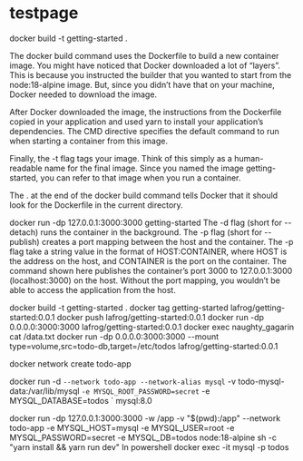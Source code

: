 # testpage

docker build -t getting-started .

The docker build command uses the Dockerfile to build a new container image. You might have noticed that Docker downloaded a lot of “layers”. This is because you instructed the builder that you wanted to start from the node:18-alpine image. But, since you didn’t have that on your machine, Docker needed to download the image.

After Docker downloaded the image, the instructions from the Dockerfile copied in your application and used yarn to install your application’s dependencies. The CMD directive specifies the default command to run when starting a container from this image.

Finally, the -t flag tags your image. Think of this simply as a human-readable name for the final image. Since you named the image getting-started, you can refer to that image when you run a container.

The . at the end of the docker build command tells Docker that it should look for the Dockerfile in the current directory.


docker run -dp 127.0.0.1:3000:3000 getting-started
The -d flag (short for --detach) runs the container in the background. The -p flag (short for --publish) creates a port mapping between the host and the container.
The -p flag take a string value in the format of HOST:CONTAINER, where HOST is the address on the host, and CONTAINER is the port on the container.
The command shown here publishes the container’s port 3000 to 127.0.0.1:3000 (localhost:3000) on the host. 
Without the port mapping, you wouldn’t be able to access the application from the host.


docker build -t getting-started .
docker tag getting-started lafrog/getting-started:0.0.1
docker push lafrog/getting-started:0.0.1
docker run -dp 0.0.0.0:3000:3000 lafrog/getting-started:0.0.1
docker exec naughty_gagarin cat /data.txt
docker run -dp 0.0.0.0:3000:3000 --mount type=volume,src=todo-db,target=/etc/todos lafrog/getting-started:0.0.1

docker network create todo-app

docker run -d `
     --network todo-app --network-alias mysql `
     -v todo-mysql-data:/var/lib/mysql `
     -e MYSQL_ROOT_PASSWORD=secret `
     -e MYSQL_DATABASE=todos `
     mysql:8.0
	 
	 
	 
docker run -dp 127.0.0.1:3000:3000 -w /app -v "$(pwd):/app" --network todo-app -e MYSQL_HOST=mysql -e MYSQL_USER=root -e MYSQL_PASSWORD=secret -e MYSQL_DB=todos node:18-alpine sh -c "yarn install && yarn run dev"
In powershell
docker exec -it <mysql-container-id> mysql -p todos
